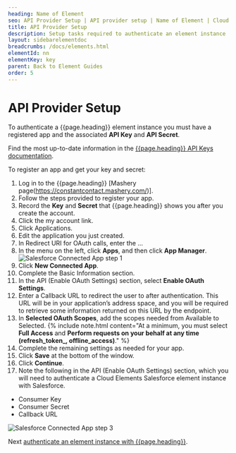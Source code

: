 ```yaml
---
heading: Name of Element
seo: API Provider Setup | API provider setup | Name of Element | Cloud Elements API Docs
title: API Provider Setup
description: Setup tasks required to authenticate an element instance
layout: sidebarelementdoc
breadcrumbs: /docs/elements.html
elementId: nn
elementKey: key
parent: Back to Element Guides
order: 5
---
```


# API Provider Setup

To authenticate a {{page.heading}} element instance you must have a registered app and the associated **API Key** and **API Secret**.

Find the most up-to-date information in the [{{page.heading}} API Keys documentation](#https://developer.constantcontact.com/api-keys.html).

To register an app and get your key and secret:

1. Log in to the {{page.heading}} [Mashery page(https://constantcontact.mashery.com/)].
1. Follow the steps provided to register your app.
2. Record the **Key** and **Secret** that {{page.heading}} shows you after you create the account.
3. Click the my account link.
4. Click Applications.
5. Edit the application you just created.
6. In Redirect URI for OAuth calls, enter the ...
2. In the menu on the left, click __Apps__, and then click __App Manager__.
![Salesforce Connected App step 1](img/Apps.gif)
2. Click __New Connected App__.
3. Complete the Basic Information section.
4. In the API (Enable OAuth Settings) section, select __Enable OAuth Settings__.
5. Enter a Callback URL to redirect the user to after authentication. This URL will be in your application’s address space, and you will be required to retrieve some information returned on this URL by the endpoint.
6. In __Selected OAuth Scopes__, add the scopes needed from Available to Selected.
      {% include note.html content="At a minimum, you must select <strong>Full Access</strong> and <strong>Perform requests on your behalf at any time (refresh\_token_, offline\_access)</strong>." %}
8. Complete the remaining settings as needed for your app.
8. Click __Save__ at the bottom of the window.
9. Click __Continue__.
9. Note the following in the API (Enable OAuth Settings) section, which you will need to authenticate a Cloud Elements Salesforce element instance with Salesforce.
 * Consumer Key
 * Consumer Secret
 * Callback URL

![Salesforce Connected App step 3](img/salesforce-connected-app-3.png)

Next [authenticate an element instance with {{page.heading}}](authenticate.html).
